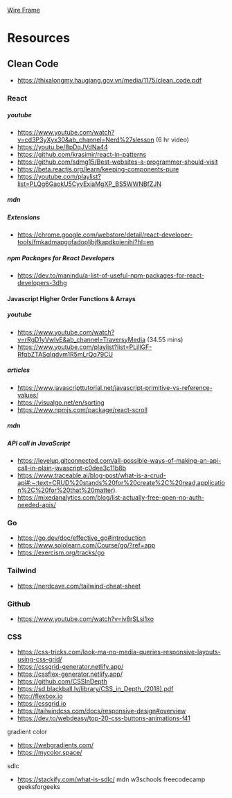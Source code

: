 
[Wire Frame](https://miro.com/app/board/uXjVPlSbiYU=/?userEmail=keeanurodriguez@pursuit.org&track=true&utm_source=notification&utm_medium=email&utm_campaign=add-to-board&utm_content=go-to-board&sharingIntentId=3458764546779247840)


# Resources

## Clean Code

- https://thixalongmy.haugiang.gov.vn/media/1175/clean_code.pdf

### React

##### youtube

- https://www.youtube.com/watch?v=cd3P3yXyx30&ab_channel=Nerd%27slesson (6 hr video)
- https://youtu.be/8pDqJVdNa44
- https://github.com/krasimir/react-in-patterns
- https://github.com/sdmg15/Best-websites-a-programmer-should-visit
- https://beta.reactjs.org/learn/keeping-components-pure
- https://youtube.com/playlist?list=PLQg6GaokU5CyvExiaMgXP_BS5WWNBfZJN


##### mdn

##### Extensions

- https://chrome.google.com/webstore/detail/react-developer-tools/fmkadmapgofadopljbjfkapdkoienihi?hl=en

##### npm Packages for React Developers

- https://dev.to/manindu/a-list-of-useful-npm-packages-for-react-developers-3dhg

#### Javascript Higher Order Functions & Arrays

##### youtube

- https://www.youtube.com/watch?v=rRgD1yVwIvE&ab_channel=TraversyMedia (34.55 mins)
- https://www.youtube.com/playlist?list=PLillGF-RfqbZTASqIqdvm1R5mLrQq79CU

##### articles
- https://www.javascripttutorial.net/javascript-primitive-vs-reference-values/
- https://visualgo.net/en/sorting
- https://www.npmjs.com/package/react-scroll

##### mdn

##### API call in JavaScript

- https://levelup.gitconnected.com/all-possible-ways-of-making-an-api-call-in-plain-javascript-c0dee3c11b8b
- https://www.traceable.ai/blog-post/what-is-a-crud-api#:~:text=CRUD%20stands%20for%20create%2C%20read,application%2C%20for%20that%20matter).
- https://mixedanalytics.com/blog/list-actually-free-open-no-auth-needed-apis/


### Go

- https://go.dev/doc/effective_go#introduction
- https://www.sololearn.com/Course/go/?ref=app
- https://exercism.org/tracks/go

### Tailwind

- https://nerdcave.com/tailwind-cheat-sheet

### Github

- https://www.youtube.com/watch?v=iv8rSLsi1xo

### CSS

- https://css-tricks.com/look-ma-no-media-queries-responsive-layouts-using-css-grid/
- https://cssgrid-generator.netlify.app/
- https://cssflex-generator.netlify.app/
- https://github.com/CSSInDepth
- https://sd.blackball.lv/library/CSS_in_Depth_(2018).pdf
- http://flexbox.io
- https://cssgrid.io
- https://tailwindcss.com/docs/responsive-design#overview
- https://dev.to/webdeasy/top-20-css-buttons-animations-f41

gradient color

- https://webgradients.com/
- https://mycolor.space/ 

sdlc

- https://stackify.com/what-is-sdlc/
mdn
w3schools
freecodecamp
geeksforgeeks